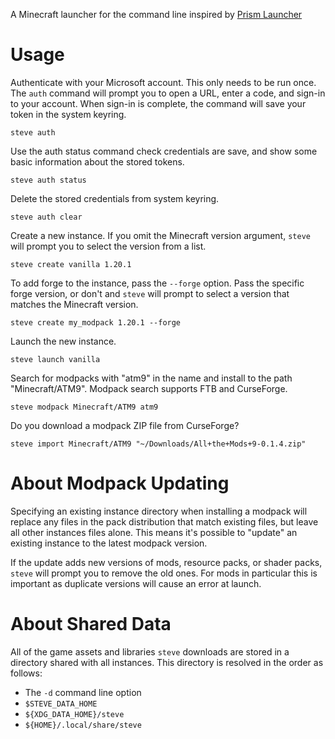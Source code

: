 A Minecraft launcher for the command line inspired by [Prism Launcher](https://prismlauncher.org/)

# Usage

Authenticate with your Microsoft account. This only needs to be run once.
The `auth` command will prompt you to open a URL, enter a code, and sign-in
to your account. When sign-in is complete, the command will save your token
in the system keyring.

    steve auth

Use the auth status command check credentials are save, and show some basic
information about the stored tokens.

    steve auth status

Delete the stored credentials from system keyring.

    steve auth clear

Create a new instance. If you omit the Minecraft version argument, `steve` will
prompt you to select the version from a list.

    steve create vanilla 1.20.1

To add forge to the instance, pass the `--forge` option. Pass the specific forge
version, or don't and `steve` will prompt to select a version that matches the
Minecraft version.

    steve create my_modpack 1.20.1 --forge

Launch the new instance.

    steve launch vanilla

Search for modpacks with "atm9" in the name and install to the path "Minecraft/ATM9".
Modpack search supports FTB and CurseForge.

    steve modpack Minecraft/ATM9 atm9

Do you download a modpack ZIP file from CurseForge?

    steve import Minecraft/ATM9 "~/Downloads/All+the+Mods+9-0.1.4.zip"

# About Modpack Updating

Specifying an existing instance directory when installing a modpack will replace
any files in the pack distribution that match existing files, but leave all other
instances files alone. This means it's possible to "update" an existing instance
to the latest modpack version.

If the update adds new versions of mods, resource packs, or shader packs, `steve`
will prompt you to remove the old ones. For mods in particular this is important
as duplicate versions will cause an error at launch.

# About Shared Data

All of the game assets and libraries `steve` downloads are stored in a directory
shared with all instances. This directory is resolved in the order as follows:

* The `-d` command line option
* `$STEVE_DATA_HOME`
* `${XDG_DATA_HOME}/steve`
* `${HOME}/.local/share/steve`
